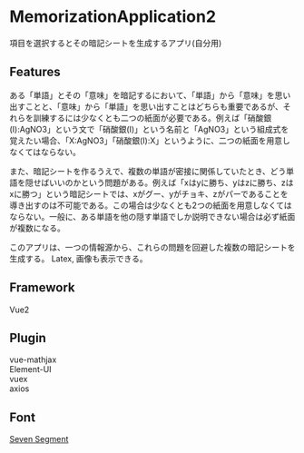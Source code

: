 # MemorizationApplication2
項目を選択するとその暗記シートを生成するアプリ(自分用)

## Features
ある「単語」とその「意味」を暗記するにおいて、「単語」から「意味」を思い出すことと、「意味」から「単語」を思い出すことはどちらも重要であるが、それらを訓練するには少なくとも二つの紙面が必要である。例えば「硝酸銀(I):AgNO3」という文で「硝酸銀(I)」という名前と「AgNO3」という組成式を覚えたい場合、「X:AgNO3」「硝酸銀(I):X」というように、二つの紙面を用意しなくてはならない。

また、暗記シートを作るうえで、複数の単語が密接に関係していたとき、どう単語を隠せばいいのかという問題がある。例えば「xはyに勝ち、yはzに勝ち、zはxに勝つ」という暗記シートでは、xがグー、yがチョキ、zがパーであることを導き出すのは不可能である。この場合は少なくとも2つの紙面を用意しなくてはならない。一般に、ある単語を他の隠す単語でしか説明できない場合は必ず紙面が複数になる。

このアプリは、一つの情報源から、これらの問題を回避した複数の暗記シートを生成する。
Latex, 画像も表示できる。

## Framework
Vue2
## Plugin
vue-mathjax  
Element-UI  
vuex  
axios
## Font
[Seven Segment](https://fontmeme.com/jfont/seven-segment-font/)